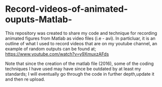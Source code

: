 # Record-videos-of-animated-ouputs-Matlab-
This repository was created to share my code and technique for recording animated figures from Matlab as video files (i.e - avi).
In particluar, it is an outline of what I used to record videos that are on my youtube channel, an example of random outputs can be found at;
https://www.youtube.com/watch?v=y9XmuxzAFds

Note that since the creation of the matlab file  (2016), some of the coding techniques I have used may have since be outdated by at least my standards; I will eventually go through the code in further depth,update it and then re upload.
